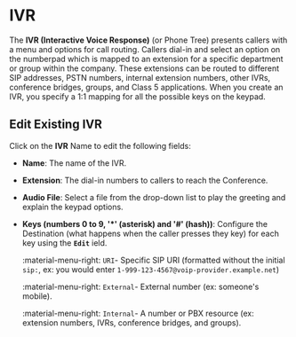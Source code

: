 # IVR
The **IVR (Interactive Voice Response)** (or Phone Tree) presents callers with a menu and options for call routing. Callers dial-in and select an option on the numberpad which is mapped to an extension for a specific department or group within the company. These extensions can be routed to different SIP addresses, PSTN numbers, internal extension numbers, other IVRs, conference bridges, groups, and Class 5 applications. When you create an IVR, you specify a 1:1 mapping for all the possible keys on the keypad.

## Edit Existing IVR
Click on the **IVR** Name to edit the following fields:

+ **Name**: The name of the IVR.
+ **Extension**: The dial-in numbers to callers to reach the Conference.
+ **Audio File**: Select a file from the drop-down list to play the greeting and explain the keypad options. 
+ **Keys (numbers 0 to 9, '\*' (asterisk) and '#' (hash))**: Configure the Destination (what happens when the caller presses they key) for each key using the **`Edit`** ield.
    
    :material-menu-right: `URI`- Specific SIP URI (formatted without the initial `sip:`, ex: you would enter `1-999-123-4567@voip-provider.example.net`)
    
    :material-menu-right: `External`- External number (ex: someone's mobile).
    
    :material-menu-right: `Internal`- A number or PBX resource (ex: extension numbers, IVRs, conference bridges, and groups).
